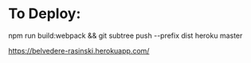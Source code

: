 # To Deploy:

npm run build:webpack && git subtree push --prefix dist heroku master


https://belvedere-rasinski.herokuapp.com/